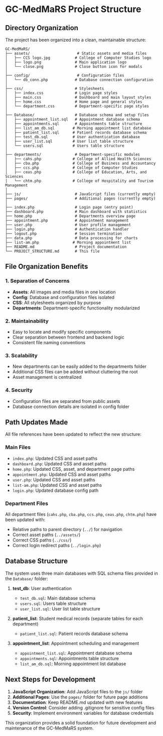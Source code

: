 # GC-MedMaRS Project Structure

## Directory Organization

The project has been organized into a clean, maintainable structure:

```
GC-MedMaRS/
├── assets/                     # Static assets and media files
│   ├── CCS logo.jpg           # College of Computer Studies logo
│   ├── logo.png               # Main application logo
│   └── close.png              # Close button icon for modals
│
├── config/                     # Configuration files
│   └── db_conn.php            # Database connection configuration
│
├── css/                       # Stylesheets
│   ├── index.css              # Login page styles
│   ├── main.css               # Dashboard and main layout styles
│   ├── home.css               # Home page and general styles
│   └── department.css         # Department-specific page styles
│
├── Database/                  # Database schema and setup files
│   ├── appointment_list.sql   # Appointment database schema
│   ├── appointments.sql       # Appointments table structure
│   ├── list_am_db.sql        # Morning appointment list database
│   ├── patient_list.sql      # Patient records database schema
│   ├── test_db.sql           # User authentication database
│   ├── user_list.sql         # User list table structure
│   └── users.sql             # Users table structure
│
├── departments/               # Department-specific modules
│   ├── cahs.php              # College of Allied Health Sciences
│   ├── cba.php               # College of Business and Accountancy
│   ├── ccs.php               # College of Computer Studies
│   ├── ceas.php              # College of Education, Arts, and Sciences
│   └── chtm.php              # College of Hospitality and Tourism Management
│
├── js/                        # JavaScript files (currently empty)
├── pages/                     # Additional pages (currently empty)
│
├── index.php                  # Login page (entry point)
├── dashboard.php              # Main dashboard with statistics
├── home.php                   # Departments overview page
├── appointment.php            # Appointment management
├── user.php                   # User profile management
├── login.php                  # Authentication handler
├── logout.php                 # Session termination
├── data.php                   # Data processing for charts
├── list-am.php               # Morning appointment list
├── README.md                  # Project documentation
└── PROJECT_STRUCTURE.md       # This file
```

## File Organization Benefits

### 1. **Separation of Concerns**
- **Assets**: All images and media files in one location
- **Config**: Database and configuration files isolated
- **CSS**: All stylesheets organized by purpose
- **Departments**: Department-specific functionality modularized

### 2. **Maintainability**
- Easy to locate and modify specific components
- Clear separation between frontend and backend logic
- Consistent file naming conventions

### 3. **Scalability**
- New departments can be easily added to the departments folder
- Additional CSS files can be added without cluttering the root
- Asset management is centralized

### 4. **Security**
- Configuration files are separated from public assets
- Database connection details are isolated in config folder

## Path Updates Made

All file references have been updated to reflect the new structure:

### Main Files
- `index.php`: Updated CSS and asset paths
- `dashboard.php`: Updated CSS and asset paths
- `home.php`: Updated CSS, asset, and department page paths
- `appointment.php`: Updated CSS and asset paths
- `user.php`: Updated CSS and asset paths
- `list-am.php`: Updated CSS and asset paths
- `login.php`: Updated database config path

### Department Files
All department files (`cahs.php`, `cba.php`, `ccs.php`, `ceas.php`, `chtm.php`) have been updated with:
- Relative paths to parent directory (`../`) for navigation
- Correct asset paths (`../assets/`)
- Correct CSS paths (`../css/`)
- Correct login redirect paths (`../login.php`)

## Database Structure

The system uses three main databases with SQL schema files provided in the `Database/` folder:

1. **test_db**: User authentication
   - `test_db.sql`: Main database schema
   - `users.sql`: Users table structure
   - `user_list.sql`: User list table structure

2. **patient_list**: Student medical records (separate tables for each department)
   - `patient_list.sql`: Patient records database schema

3. **appointment_list**: Appointment scheduling and management
   - `appointment_list.sql`: Appointment database schema
   - `appointments.sql`: Appointments table structure
   - `list_am_db.sql`: Morning appointment list database

## Next Steps for Development

1. **JavaScript Organization**: Add JavaScript files to the `js/` folder
2. **Additional Pages**: Use the `pages/` folder for future page additions
3. **Documentation**: Keep README.md updated with new features
4. **Version Control**: Consider adding .gitignore for sensitive config files
5. **Security**: Implement environment variables for database credentials

This organization provides a solid foundation for future development and maintenance of the GC-MedMaRS system.